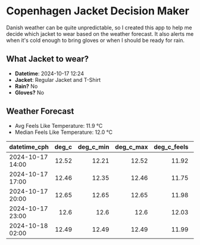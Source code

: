 
# Copenhagen Jacket Decision Maker

Danish weather can be quite unpredictable, so I created this app to help me decide which jacket to wear based on the weather forecast. 
It also alerts me when it's cold enough to bring gloves or when I should be ready for rain.

## What Jacket to wear?

- **Datetime**: 2024-10-17 12:24
- **Jacket**: Regular Jacket and T-Shirt
- **Rain?** No
- **Gloves?** No

## Weather Forecast
- Avg Feels Like Temperature: 11.9 °C
- Median Feels Like Temperature: 12.0 °C

| datetime_cph     |   deg_c |   deg_c_min |   deg_c_max |   deg_c_feels | weather   | wind   | rain   |
|:-----------------|--------:|------------:|------------:|--------------:|:----------|:-------|:-------|
| 2024-10-17 14:00 |   12.52 |       12.21 |       12.52 |         11.92 | Clouds    | High   | None   |
| 2024-10-17 17:00 |   12.46 |       12.35 |       12.46 |         11.75 | Clouds    | High   | None   |
| 2024-10-17 20:00 |   12.65 |       12.65 |       12.65 |         11.98 | Clouds    | High   | None   |
| 2024-10-17 23:00 |   12.6  |       12.6  |       12.6  |         12.03 | Clouds    | Low    | None   |
| 2024-10-18 02:00 |   12.49 |       12.49 |       12.49 |         11.99 | Clouds    | Low    | None   |
        